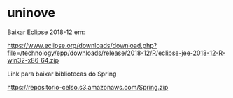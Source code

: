 # uninove

Baixar Eclipse 2018-12 em:

https://www.eclipse.org/downloads/download.php?file=/technology/epp/downloads/release/2018-12/R/eclipse-jee-2018-12-R-win32-x86_64.zip

Link para baixar bibliotecas do Spring

https://repositorio-celso.s3.amazonaws.com/Spring.zip
